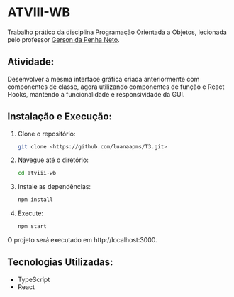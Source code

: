 # ATVIII-WB
Trabalho prático da disciplina Programação Orientada a Objetos, lecionada pelo professor [Gerson da Penha Neto](https://github.com/gerson-pn).

## Atividade:
Desenvolver a mesma interface gráfica criada anteriormente com componentes de classe, agora utilizando componentes de função e React Hooks, mantendo a funcionalidade e responsividade da GUI.

## Instalação e Execução:

1. Clone o repositório:
    
    ```bash
    git clone <https://github.com/luanaapms/T3.git>
    
    ```
    
2. Navegue até o diretório:
    
    ```bash
    cd atviii-wb
    
    ```
    
3. Instale as dependências:
    
    ```bash
    npm install
    
    ```
    
4. Execute:
    ```bash
    npm start
    
    ```

O projeto será executado em http://localhost:3000.


## Tecnologias Utilizadas:

- TypeScript
- React

